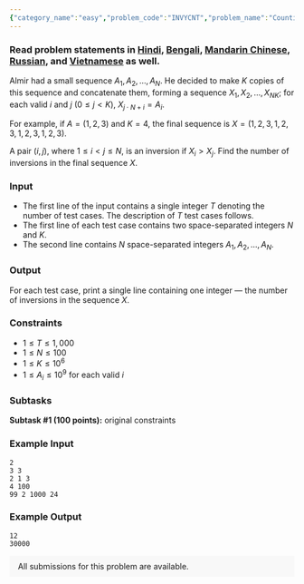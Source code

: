 ```yaml
---
{"category_name":"easy","problem_code":"INVYCNT","problem_name":"Counting Inversions Revisited","problemComponents":{"constraints":"","constraintsState":false,"subtasks":"","subtasksState":false,"inputFormat":"","inputFormatState":false,"outputFormat":"","outputFormatState":false,"sampleTestCases":{"0":{"id":1,"input":"2\n3 3\n2 1 3\n4 100\n99 2 1000 24","output":"12\n30000","explanation":"","isDeleted":false}}},"video_editorial_url":"","languages_supported":{"0":"CPP14","1":"C","2":"JAVA","3":"PYTH 3.6","4":"PYTH","5":"PYP3","6":"CS2","7":"ADA","8":"PYPY","9":"TEXT","10":"PAS fpc","11":"NODEJS","12":"RUBY","13":"PHP","14":"GO","15":"HASK","16":"TCL","17":"PERL","18":"SCALA","19":"LUA","20":"kotlin","21":"BASH","22":"JS","23":"LISP sbcl","24":"rust","25":"PAS gpc","26":"BF","27":"CLOJ","28":"R","29":"D","30":"CAML","31":"FORT","32":"ASM","33":"swift","34":"FS","35":"WSPC","36":"LISP clisp","37":"SQL","38":"SCM guile","39":"PERL6","40":"ERL","41":"CLPS","42":"ICK","43":"NICE","44":"PRLG","45":"ICON","46":"COB","47":"SCM chicken","48":"PIKE","49":"SCM qobi","50":"ST","51":"NEM"},"max_timelimit":1,"source_sizelimit":50000,"problem_author":"jafarbadour","problem_tester":null,"date_added":"25-10-2019","tags":{"0":"jafarbadour","1":"jafarbadour","2":"ltime77"},"problem_difficulty_level":"Easy","best_tag":"","editorial_url":"https://discuss.codechef.com/problems/INVYCNT","time":{"view_start_date":1572111000,"submit_start_date":1572111000,"visible_start_date":1572111000,"end_date":1735669800},"is_direct_submittable":false,"problemDiscussURL":"https://discuss.codechef.com/search?q=INVYCNT","is_proctored":false,"visitedContests":{},"layout":"problem"}
---
```

### Read problem statements in [Hindi](https://www.codechef.com/download/translated/LTIME77/hindi/INVYCNT.pdf), [Bengali](https://www.codechef.com/download/translated/LTIME77/bengali/INVYCNT.pdf), [Mandarin Chinese](https://www.codechef.com/download/translated/LTIME77/mandarin/INVYCNT.pdf), [Russian](https://www.codechef.com/download/translated/LTIME77/russian/INVYCNT.pdf), and [Vietnamese](https://www.codechef.com/download/translated/LTIME77/vietnamese/INVYCNT.pdf) as well.

Almir had a small sequence $A_1, A_2, \ldots, A_N$. He decided to make $K$ copies of this sequence and concatenate them, forming a sequence $X_1, X_2, \ldots, X_{NK}$; for each valid $i$ and $j$ ($0 \le j \lt K$), $X_{j \cdot N + i} = A_i$.

For example, if $A = (1, 2, 3)$ and $K = 4$, the final sequence is $X = (1, 2, 3, 1, 2, 3, 1, 2, 3, 1, 2, 3)$.

A pair $(i, j)$, where $1 \le i \lt j \le N$, is an inversion if $X_i \gt X_j$. Find the number of inversions in the final sequence $X$.

### Input
- The first line of the input contains a single integer $T$ denoting the number of test cases. The description of $T$ test cases follows.
- The first line of each test case contains two space-separated integers $N$ and $K$.
- The second line contains $N$ space-separated integers $A_1, A_2, \ldots, A_N$.

### Output
For each test case, print a single line containing one integer ― the number of inversions in the sequence $X$.

### Constraints 
- $1 \le T \le 1,000$
- $1 \le N \le 100$
- $1 \le K \le 10^6$
- $1 \le A_i \le 10^9$ for each valid $i$

### Subtasks
**Subtask #1 (100 points):** original constraints

### Example Input
```
2
3 3
2 1 3
4 100
99 2 1000 24
```

### Example Output
```
12
30000
```
<aside style='background: #f8f8f8;padding: 10px 15px;'><div>All submissions for this problem are available.</div></aside>